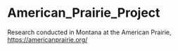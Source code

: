 # American_Prairie_Project

Research conducted in Montana at the American Prairie, https://americanprairie.org/
